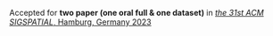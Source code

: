 Accepted for <b>two paper (one oral full & one dataset)</b> in <a href="https://sigspatial2023.sigspatial.org/"><em> the 31st ACM SIGSPATIAL</em>, Hamburg, Germany 2023</a>
